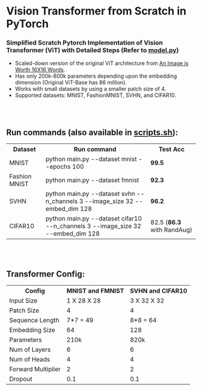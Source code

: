 # Vision Transformer from Scratch in PyTorch
### Simplified Scratch Pytorch Implementation of Vision Transformer (ViT) with Detailed Steps (Refer to <a href="model.py">model.py</a>)

<ul>
  <li>Scaled-down version of the original ViT architecture from <a href="https://arxiv.org/pdf/2010.11929.pdf">An Image is Worth 16X16 Words</a>. </li>
  <li>Has only 200k-800k parameters depending upon the embedding dimension (Original ViT-Base has 86 million). </li>
  <li>Works with small datasets by using a smaller patch size of 4.</li>
  <li>Supported datasets: MNIST, FashionMNIST, SVHN, and CIFAR10.</li>
</ul>  

<br><br>

## Run commands (also available in <a href="scripts.sh">scripts.sh</a>): <br>

<table>
  <tr>
    <th>Dataset</th>
    <th>Run command</th>
    <th>Test Acc</th>
  </tr>
  <tr>
    <td>MNIST</td>
    <td>python main.py --dataset mnist --epochs 100</td>
    <td><strong>99.5</strong></td>
  </tr>
  <tr>
    <td>Fashion MNIST</td>
    <td>python main.py --dataset fmnist</td>
    <td><strong>92.3</strong></td>
  </tr>
  <tr>
    <td>SVHN</td>
    <td>python main.py --dataset svhn --n_channels 3 --image_size 32 --embed_dim 128 </td>
    <td><strong>96.2</strong></td>
  </tr>
  <tr>
    <td>CIFAR10</td>
    <td>python main.py --dataset cifar10 --n_channels 3 --image_size 32 --embed_dim 128 </td>
    <td>82.5 (<strong>86.3</strong> with RandAug)</td>
  </tr>
</table>


<br><br>
## Transformer Config:

<table>
  <tr>
    <th>Config</th>
    <th>MNIST and FMNIST</th>
    <th>SVHN and CIFAR10</th>
  </tr>
  <tr>
    <td>Input Size</td>
    <td> 1 X 28 X 28   </td>
    <td> 3 X 32 X 32  </td>
  </tr>

  <tr>
    <td>Patch Size</td>
    <td>4</td>
    <td>4</td>
  </tr>
  <tr>
    <td>Sequence Length</td>
    <td>7*7 = 49</td>
    <td>8*8 = 64</td>
  </tr>
  <tr>
    <td>Embedding Size </td>
    <td>64</td>
    <td>128</td>
  </tr>
  <tr>
    <td>Parameters </td>
    <td>210k</td>
    <td>820k</td>
  </tr>
  <tr>
    <td>Num of Layers </td>
    <td>6</td>
    <td>6</td>
  </tr>
  <tr>
    <td>Num of Heads </td>
    <td>4</td>
    <td>4</td>
  </tr>
  <tr>
    <td>Forward Multiplier </td>
    <td>2</td>
    <td>2</td>
  </tr>
  <tr>
    <td>Dropout </td>
    <td>0.1</td>
    <td>0.1</td>
  </tr>
</table>

<!--
<br><br>
## Training Graphs:

<table>
  <tr>
    <th>Dataset</th>
    <th>Accuracy</th>
    <th>Loss</th>
  </tr>
  <tr>
    <td>MNIST</td>
    <td> <img src="outputs/mnist/graph_accuracy.png"  alt="MNIST_accuracy" width = 500px height = 250px> </td>
    <td> <img src="outputs/mnist/graph_loss.png"  alt="MNIST_loss" width = 500px height = 250px ></td>
  </tr>
  <tr>
    <td>FMNIST</td>
    <td> <img src="outputs/fmnist/graph_accuracy.png"  alt="FMNIST_accuracy" width = 500px height = 250px> </td>
    <td> <img src="outputs/fmnist/graph_loss.png"  alt="FMNIST_loss" width = 500px height = 250px ></td>
  </tr>
  <tr>
    <td>SVHN</td>
    <td> <img src="outputs/svhn/graph_accuracy.png"  alt="SVHN_accuracy" width = 500px height = 250px> </td>
    <td> <img src="outputs/svhn/graph_loss.png"  alt="SVHN_loss" width = 500px height = 250px ></td>
  </tr>
  <tr>
    <td>CIFAR10</td>
    <td> <img src="outputs/cifar10/graph_accuracy.png"  alt="CIFAR10_accuracy" width = 500px height = 250px> </td>
    <td> <img src="outputs/cifar10/graph_loss.png"  alt="CIFAR10_loss" width = 500px height = 250px ></td>
  </tr>
</table>
-->
